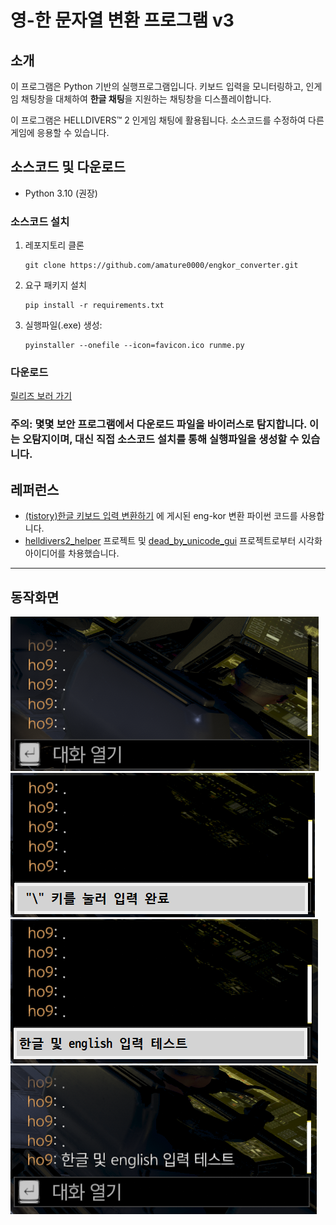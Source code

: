 # 영-한 문자열 변환 프로그램 v3
## 소개
이 프로그램은 Python 기반의 실행프로그램입니다. 키보드 입력을 모니터링하고, 인게임 채팅창을 대체하여 **한글 채팅**을 지원하는 채팅창을 디스플레이합니다.

이 프로그램은 HELLDIVERS™ 2 인게임 채팅에 활용됩니다. 소스코드를 수정하여 다른 게임에 응용할 수 있습니다.

## 소스코드 및 다운로드
- Python 3.10 (권장)
### 소스코드 설치
1. 레포지토리 클론
    ```
    git clone https://github.com/amature0000/engkor_converter.git
    ```
2. 요구 패키지 설치
    ```
    pip install -r requirements.txt
    ```
3. 실행파일(.exe) 생성:
    ```
    pyinstaller --onefile --icon=favicon.ico runme.py
    ```

### 다운로드
[릴리즈 보러 가기](https://github.com/amature0000/engkor_converter/releases)
### 주의: 몇몇 보안 프로그램에서 다운로드 파일을 바이러스로 탐지합니다. 이는 오탐지이며, 대신 직접 소스코드 설치를 통해 실행파일을 생성할 수 있습니다.

## 레퍼런스
- [(tistory)한글 키보드 입력 변환하기](https://mizykk.tistory.com/115) 에 게시된 eng-kor 변환 파이썬 코드를 사용합니다.
- [helldivers2_helper](https://github.com/rubystarashe/helldivers2_helper) 프로젝트 및 [dead_by_unicode_gui](https://github.com/Codex-in-somnio/dead_by_unicode_gui) 프로젝트로부터 시각화 아이디어를 차용했습니다.

<hr>

## 동작화면

![img](for_readme/1.png)
![img](for_readme/2.png)
![img](for_readme/3.png)
![img](for_readme/4.png)
